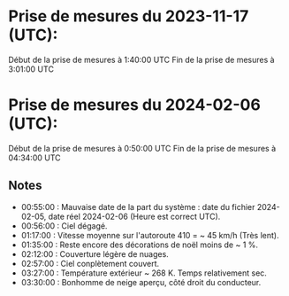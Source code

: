 # Prise de mesures du 2023-11-17 (UTC):

Début de la prise de mesures à 1:40:00 UTC
Fin de la prise de mesures à 3:01:00 UTC

# Prise de mesures du 2024-02-06 (UTC):

Début de la prise de mesures à 0:50:00 UTC
Fin de la prise de mesures à 04:34:00 UTC

## Notes

- 00:55:00 : Mauvaise date de la part du système : date du fichier 2024-02-05, date réel 2024-02-06 (Heure est correct UTC).
- 00:56:00 : Ciel dégagé.
- 01:17:00 : Vitesse moyenne sur l'autoroute 410 = ~ 45 km/h (Très lent).
- 01:35:00 : Reste encore des décorations de noël moins de ~ 1 %.
- 02:12:00 : Couverture légère de nuages.
- 02:57:00 : Ciel conplètement couvert.
- 03:27:00 : Température extérieur ~ 268 K. Temps relativement sec.
- 03:30:00 : Bonhomme de neige aperçu, côté droit du conducteur.
